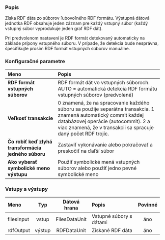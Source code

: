 ### Popis

Získa RDF dáta zo súborov ľubovoľného RDF formátu. Výstupná dátová jednotka RDF obsahuje jeden záznam pre každý vstupný súbor (každý vstupný súbor vyprodukuje jeden graf RDF dát).

Pri predvolenom nastavení je RDF formát detekovaný automaticky na základe prípony vstupného súboru. V prípade, že detekcia bude nesprávna, špecifikujte prosím RDF formát vstupných súborov manuálne.

### Konfiguračné parametre

| Meno | Popis |
|:----|:----|
|**RDF formát vstupných súborov** | RDF formát dát vo vstupných súboroch. AUTO = automatická detekcia RDF formátu vstupných súborov (predvolené) |
|**Veľkosť transakcie** | 0 znamená, že na spracovanie každého súboru sa použije separátna transakcia. 1 znamená automatický commit každej databázovej operácie (autocommit). 2 a viac znamená, že v transakcii sa spracuje daný počet RDF trojíc. |
|**Čo robiť keď zlyhá transformácia jedného súboru** | Zastaviť vykonávanie alebo pokračovať a preskočiť na ďaľší súbor |
|**Ako vyberať symbolické meno výstupu** | Použiť symbolické mená vstupných súborov alebo použiť jedno pevné symbolické meno |

### Vstupy a výstupy ###

|Meno |Typ | Dátová hrana | Popis | Povinné |
|:--------|:------:|:------:|:-------------|:---------------------:|
|filesInput |vstup| FilesDataUnit | Vstupné súbory s dátami |áno|
|rdfOutput  |výstup| RDFDataUnit | Získané RDF dáta |áno|
